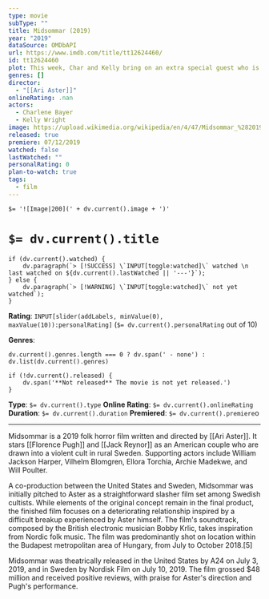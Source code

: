 ```yaml
---
type: movie
subType: ""
title: Midsommar (2019)
year: "2019"
dataSource: OMDbAPI
url: https://www.imdb.com/title/tt12624460/
id: tt12624460
plot: This week, Char and Kelly bring on an extra special guest who is an expert on all things Norwegian and Swedish. Dave helps us navigate the FACT from FICTION in the horrifying slow burn of a film, Midsommar (2019).
genres: []
director:
  - "[[Ari Aster]]"
onlineRating: .nan
actors:
  - Charlene Bayer
  - Kelly Wright
image: https://upload.wikimedia.org/wikipedia/en/4/47/Midsommar_%282019_film_poster%29.png
released: true
premiere: 07/12/2019
watched: false
lastWatched: ""
personalRating: 0
plan-to-watch: true
tags:
  - film
---
```


`$= '![Image|200](' + dv.current().image + ')'`

# `$= dv.current().title`

```dataviewjs
if (dv.current().watched) {
	dv.paragraph(`> [!SUCCESS] \`INPUT[toggle:watched]\` watched \n last watched on ${dv.current().lastWatched || '---'}`);
} else {
	dv.paragraph(`> [!WARNING] \`INPUT[toggle:watched]\` not yet watched`);
}
```

**Rating**:  `INPUT[slider(addLabels, minValue(0), maxValue(10)):personalRating]` (`$= dv.current().personalRating` out of 10)

**Genres**:
```dataviewjs
dv.current().genres.length === 0 ? dv.span(' - none') : dv.list(dv.current().genres)
```

```dataviewjs
if (!dv.current().released) {
	dv.span('**Not released** The movie is not yet released.')
}
```

**Type**: `$= dv.current().type`
**Online Rating**: `$= dv.current().onlineRating`
**Duration**:  `$= dv.current().duration`
**Premiered**: `$= dv.current().premiere`o
___

Midsommar is a 2019 folk horror film written and directed by [[Ari Aster]]. It stars [[Florence Pugh]] and [[Jack Reynor]] as an American couple who are drawn into a violent cult in rural Sweden. 
Supporting actors include William Jackson Harper, Vilhelm Blomgren, Ellora Torchia, Archie Madekwe, and Will Poulter.

A co-production between the United States and Sweden, Midsommar was initially pitched to Aster as a straightforward slasher film set among Swedish cultists. While elements of the original concept remain in the final product, the finished film focuses on a deteriorating relationship inspired by a difficult breakup experienced by Aster himself. The film's soundtrack, composed by the British electronic musician Bobby Krlic, takes inspiration from Nordic folk music. The film was predominantly shot on location within the Budapest metropolitan area of Hungary, from July to October 2018.[5]

Midsommar was theatrically released in the United States by A24 on July 3, 2019, and in Sweden by Nordisk Film on July 10, 2019. 
The film grossed $48 million and received positive reviews, with praise for Aster's direction and Pugh's performance.
